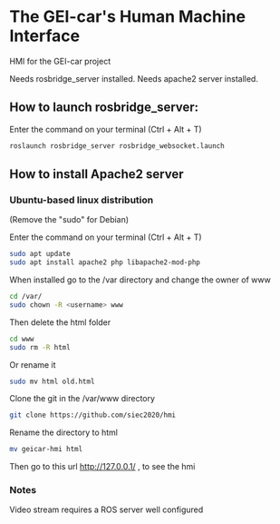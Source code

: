 # The GEI-car's Human Machine Interface

HMI for the GEI-car project

Needs rosbridge_server installed.
Needs apache2 server installed.

## How to launch rosbridge_server:

Enter the command on your terminal (Ctrl + Alt + T)

```bash
roslaunch rosbridge_server rosbridge_websocket.launch
```

## How to install Apache2 server

### Ubuntu-based linux distribution

(Remove the "sudo" for Debian)

Enter the command on your terminal (Ctrl + Alt + T)

```bash
sudo apt update
sudo apt install apache2 php libapache2-mod-php
```

When installed go to the /var directory and change the owner of www

```bash
cd /var/
sudo chown -R <username> www
```

Then delete the html folder

```bash
cd www
sudo rm -R html
```

Or rename it

```bash
sudo mv html old.html
```

Clone the git in the /var/www directory

```bash
git clone https://github.com/siec2020/hmi
```

Rename the directory to html

```bash
mv geicar-hmi html
```

Then go to this url http://127.0.0.1/ , to see the hmi

### Notes
Video stream requires a ROS server well configured